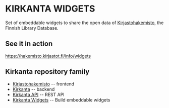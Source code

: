 KIRKANTA WIDGETS
================

Set of embeddable widgets to share the open data of [Kirjastohakemisto](https://hakemisto.kirjastot.fi),
the Finnish Library Database.

## See it in action
https://hakemisto.kirjastot.fi/info/widgets

## Kirkanta repository family
- [Kirjastohakemisto](https://github.com/libraries-fi/kirjastohakemisto) -- frontend
- [Kirkanta](https://github.com/libraries-fi/kirkanta) -- backend
- [Kirkanta API](https://github.com/libraries-fi/kirkanta-api) -- REST API
- [Kirkanta Widgets](https://github.com/libraries-fi/kirkanta-embed) -- Build embeddable widgets
